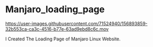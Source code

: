 # Manjaro_loading_page

https://user-images.githubusercontent.com/71524940/156893859-32b553ca-ca3c-4516-b77e-63ad9ebd8c6c.mov

I Created The Loading Page of Manjaro Linux Website.
